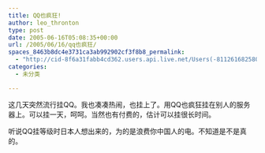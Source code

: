 ```yaml
---
title: QQ也疯狂!
author: leo_thronton
type: post
date: 2005-06-16T05:08:35+00:00
url: /2005/06/16/qq也疯狂/
spaces_8463b8dc4e3731ca3ab992902cf3f8b8_permalink:
  - "http://cid-8f6a31fabb4cd362.users.api.live.net/Users(-8112616825800567966)/Blogs('8F6A31FABB4CD362!102')/Entries('8F6A31FABB4CD362!200')?authkey=yuBuArwciRo%24"
categories:
  - 未分类

---
```

<div id="msgcns!8F6A31FABB4CD362!200" class="bvMsg">
  <p>
    这几天突然流行挂QQ。我也凑凑热闹，也挂上了。用QQ也疯狂挂在别人的服务器上。可以挂一天，呵呵。当然也有付费的，估计可以挂很长时间。
  </p>
  
  <p>
    听说QQ挂等级时日本人想出来的，为的是浪费你中国人的电。不知道是不是真的。
  </p>
</div>